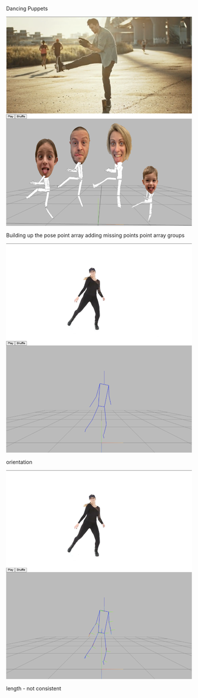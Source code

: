 Dancing Puppets 

![](screenshot_puppets.png)

Building up the pose
point array
adding missing points
point array groups

![](screenshot_visualize_pose.png)

orientation

![](screenshot_visualize_pose_and_axes.png)

length - not consistent
